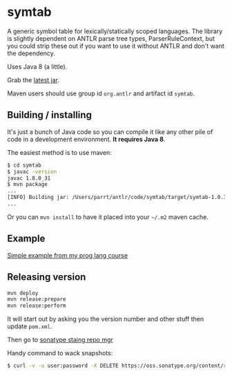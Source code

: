 # symtab

A generic symbol table for lexically/statically scoped languages. The library is slightly dependent on ANTLR parse tree types, ParserRuleContext, but you could strip these out if you want to use it without ANTLR and don't want the dependency.

Uses Java 8 (a little).

Grab the [latest jar](http://www.antlr.org/download/symtab-1.0.8.jar).

Maven users should use 	group id `org.antlr` and artifact id `symtab`.

## Building / installing

It's just a bunch of Java code so you can compile it like any other pile of code in a development environment. **It requires Java 8**. 

The easiest method is to use maven:

```bash
$ cd symtab
$ javac -version
javac 1.8.0_31
$ mvn package
...
[INFO] Building jar: /Users/parrt/antlr/code/symtab/target/symtab-1.0.3-SNAPSHOT.jar
...
```

Or you can `mvn install` to have it placed into your `~/.m2` maven cache.

## Example

[Simple example from my prog lang course](https://github.com/parrt/cs652/tree/master/lectures/code/symtab)

## Releasing version

```bash
mvn deploy
mvn release:prepare
mvn release:perform
```

It will start out by asking you the version number and other stuff then update `pom.xml`.

Then go to [sonatype staing repo mgr](https://oss.sonatype.org/#stagingRepositories)

Handy command to wack snapshots:

```bash
$ curl -v -u user:password -X DELETE https://oss.sonatype.org/content/repositories/snapshots/org/antlr/symtab
```
